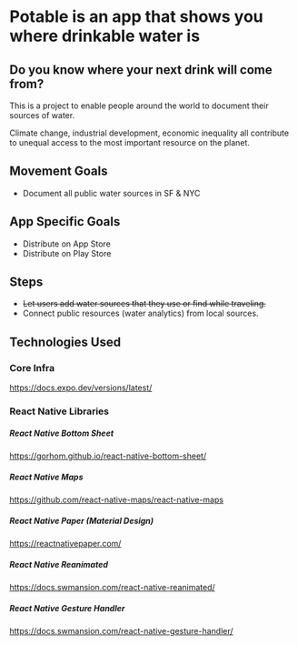 # Potable is an app that shows you where drinkable water is

## Do you know where your next drink will come from?

This is a project to enable people around the world to document their sources of water.

Climate change, industrial development, economic inequality all contribute to unequal access to the most important resource on the planet.

## Movement Goals

- Document all public water sources in SF & NYC

## App Specific Goals

- Distribute on App Store
- Distribute on Play Store

## Steps

- ~~Let users add water sources that they use or find while traveling.~~
- Connect public resources (water analytics) from local sources.

## Technologies Used

### Core Infra

https://docs.expo.dev/versions/latest/

### React Native Libraries

##### React Native Bottom Sheet

https://gorhom.github.io/react-native-bottom-sheet/

##### React Native Maps

https://github.com/react-native-maps/react-native-maps

##### React Native Paper (Material Design)

https://reactnativepaper.com/

##### React Native Reanimated

https://docs.swmansion.com/react-native-reanimated/

##### React Native Gesture Handler

https://docs.swmansion.com/react-native-gesture-handler/
